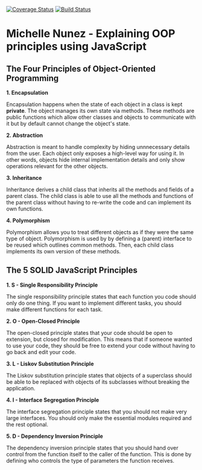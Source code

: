 [![Coverage Status](https://coveralls.io/repos/github/mpn6/IS219-JSOOPPrinciples/badge.svg?branch=master)](https://coveralls.io/github/mpn6/IS219-JSOOPPrinciples?branch=master)
[![Build Status](https://travis-ci.com/mpn6/IS219-JSOOPPrinciples.svg?branch=main)](https://travis-ci.com/mpn6/IS219-JSOOPPrinciples)

# <strong>Michelle Nunez - Explaining OOP principles using JavaScript</strong>

## <strong>The Four Principles of Object-Oriented Programming</strong>

<strong>1. Encapsulation</strong>

Encapsulation happens when the state of each object in a class is kept **private**. The object manages its own state via methods. These methods are public functions which allow other classes and objects to communicate with it but by default cannot change the object's state.


<strong>2. Abstraction</strong>

Abstraction is meant to handle complexity by hiding unnnecessary details from the user. Each object only exposes a high-level way for using it. In other words, objects hide internal implementation details and only show operations relevant for the other objects.

<strong>3. Inheritance</strong>

Inheritance derives a child class that inherits all the methods and fields of a parent class. The child class is able to use all the methods and functions of the parent class without having to re-write the code and can implement its own functions. 

<strong>4. Polymorphism</strong>

Polymorphism allows you to treat different objects as if they were the same type of object. Polymorphism is used by by defining a (parent) interface to be reused which outlines common methods. Then, each child class implements its own version of these methods.

## <strong>The 5 SOLID JavaScript Principles</strong>

<strong>1. S - Single Responsibility Principle</strong>

The single responsibility principle states that each function you code should only do one thing. If you want to implement different tasks, you should make different functions for each task.

<strong>2. O - Open-Closed Principle</strong>

The open-closed principle states that your code should be open to extension, but closed for modification. This means that if someone wanted to use your code, they should be free to extend your code without having to go back and edit your code. 

<strong>3. L - Liskov Substitution Principle</strong>

The Liskov substitution principle states that objects of a superclass should be able to be replaced with objects of its subclasses without breaking the application.

<strong>4. I - Interface Segregation Principle</strong>

The interface segregation principle states that you should not make very large interfaces. You should only make the essential modules required and the rest optional.

<strong>5. D - Dependency Inversion Principle</strong>

The dependency inversion principle states that you should hand over control from the function itself to the caller of the function. This is done by defining who controls the type of parameters the function receives.
